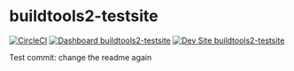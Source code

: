 # buildtools2-testsite

[![CircleCI](https://circleci.com/gh/ptmkenny/buildtools2-testsite.svg?style=shield)](https://circleci.com/gh/ptmkenny/buildtools2-testsite)
[![Dashboard buildtools2-testsite](https://img.shields.io/badge/dashboard-buildtools2_testsite-yellow.svg)](https://dashboard.pantheon.io/sites/3685748b-18aa-4b14-a1c3-7276b52d9458#dev/code)
[![Dev Site buildtools2-testsite](https://img.shields.io/badge/site-buildtools2_testsite-blue.svg)](http://dev-buildtools2-testsite.pantheonsite.io/)

Test commit: change the readme again

